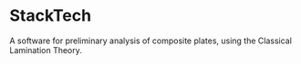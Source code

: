 # StackTech
A software for preliminary analysis of composite plates, using the Classical Lamination Theory.
